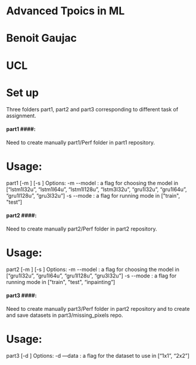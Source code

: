 # Advanced Tpoics in ML
# Benoit Gaujac
# UCL

# Set up
Three folders part1, part2 and part3 corresponding to different task of assignment.

#### part1 ####:
Need to create manually part1/Perf folder in part1 repository.
# Usage:
part1 [-m <flag>] [-s <flag>]
Options:
-m <flag> --model <flag>:  a flag for choosing the model in [“lstm1l32u”, “lstm1l64u”, “lstm1l128u”, “lstm3l32u”, “gru1l32u”, “gru1l64u”, “gru1l128u”, “gru3l32u”]
-s <flag> --mode <flag>:  a flag for running mode in ["train", "test”]

#### part2 ####:
Need to create manually part2/Perf folder in part2 repository.
# Usage:
part2 [-m <flag>] [-s <flag>]
Options:
-m <flag> --model <flag>:  a flag for choosing the model in [“gru1l32u”, “gru1l64u”, “gru1l128u”, “gru3l32u”]
-s <flag> --mode <flag>:  a flag for running mode in ["train", "test", “inpainting”]

#### part3 ####:
Need to create manually part3/Perf folder in part2 repository and to create and save datasets in part3/missing_pixels repo. 
# Usage:
part3 [-d <flag>]
Options:
-d <flag> —data <flag>:  a flag for the dataset to use in [“1x1”, “2x2”]
